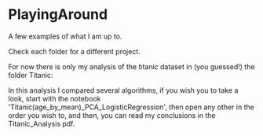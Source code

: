 # PlayingAround
A few examples of what I am up to.

Check each folder for a different project.

For now there is only my analysis of the titanic dataset in (you guessed!) the folder Titanic:

In this analysis I compared several algorithms, if you wish you to take a look, start with the notebook 'Titanic(age_by_mean)_PCA_LogisticRegression', then open any other in the order you wish to, and then, you can read my conclusions in the Titanic_Analysis pdf.
